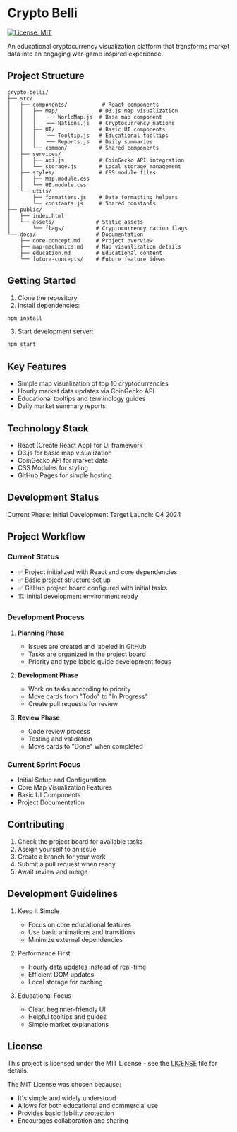 # Crypto Belli

[![License: MIT](https://img.shields.io/badge/License-MIT-yellow.svg)](https://opensource.org/licenses/MIT)

An educational cryptocurrency visualization platform that transforms market data into an engaging war-game inspired experience.

## Project Structure

```
crypto-belli/
├── src/
│   ├── components/           # React components
│   │   ├── Map/             # D3.js map visualization
│   │   │   ├── WorldMap.js  # Base map component
│   │   │   └── Nations.js   # Cryptocurrency nations
│   │   ├── UI/              # Basic UI components
│   │   │   ├── Tooltip.js   # Educational tooltips
│   │   │   └── Reports.js   # Daily summaries
│   │   └── common/          # Shared components
│   ├── services/
│   │   ├── api.js           # CoinGecko API integration
│   │   └── storage.js       # Local storage management
│   ├── styles/              # CSS module files
│   │   ├── Map.module.css
│   │   └── UI.module.css
│   └── utils/
│       ├── formatters.js    # Data formatting helpers
│       └── constants.js     # Shared constants
├── public/
│   ├── index.html
│   └── assets/             # Static assets
│       └── flags/          # Cryptocurrency nation flags
└── docs/                   # Documentation
    ├── core-concept.md     # Project overview
    ├── map-mechanics.md    # Map visualization details
    ├── education.md        # Educational content
    └── future-concepts/    # Future feature ideas
```

## Getting Started

1. Clone the repository
2. Install dependencies:
```bash
npm install
```

3. Start development server:
```bash
npm start
```

## Key Features

- Simple map visualization of top 10 cryptocurrencies
- Hourly market data updates via CoinGecko API
- Educational tooltips and terminology guides
- Daily market summary reports

## Technology Stack

- React (Create React App) for UI framework
- D3.js for basic map visualization
- CoinGecko API for market data
- CSS Modules for styling
- GitHub Pages for simple hosting

## Development Status

Current Phase: Initial Development
Target Launch: Q4 2024

## Project Workflow

### Current Status
- ✅ Project initialized with React and core dependencies
- ✅ Basic project structure set up
- ✅ GitHub project board configured with initial tasks
- 🏗️ Initial development environment ready

### Development Process
1. **Planning Phase**
   - Issues are created and labeled in GitHub
   - Tasks are organized in the project board
   - Priority and type labels guide development focus

2. **Development Phase**
   - Work on tasks according to priority
   - Move cards from "Todo" to "In Progress"
   - Create pull requests for review

3. **Review Phase**
   - Code review process
   - Testing and validation
   - Move cards to "Done" when completed

### Current Sprint Focus
- Initial Setup and Configuration
- Core Map Visualization Features
- Basic UI Components
- Project Documentation

## Contributing

1. Check the project board for available tasks
2. Assign yourself to an issue
3. Create a branch for your work
4. Submit a pull request when ready
5. Await review and merge

## Development Guidelines

1. Keep it Simple
   - Focus on core educational features
   - Use basic animations and transitions
   - Minimize external dependencies

2. Performance First
   - Hourly data updates instead of real-time
   - Efficient DOM updates
   - Local storage for caching

3. Educational Focus
   - Clear, beginner-friendly UI
   - Helpful tooltips and guides
   - Simple market explanations

## License

This project is licensed under the MIT License - see the [LICENSE](LICENSE) file for details.

The MIT License was chosen because:
- It's simple and widely understood
- Allows for both educational and commercial use
- Provides basic liability protection
- Encourages collaboration and sharing
